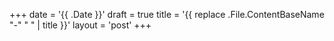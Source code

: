+++
date = '{{ .Date }}'
draft = true
title = '{{ replace .File.ContentBaseName "-" " " | title }}'
layout = 'post'
+++
